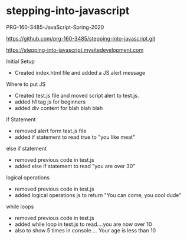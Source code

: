 # stepping-into-javascript
PRG-160-3485-JavaScript-Spring-2020 

https://github.com/prg-160-3485/stepping-into-javascript.git

https://stepping-into-javascript.mysitedevelopment.com


Initial Setup
- Created index.html file and added a JS alert message

Where to put JS

- Created test.js file and moved script alert to test.js.
- added h1 tag js for beginners
- added div content for blah blah blah

if Statement
- removed alert form test.js file 
- added if statement to read true to "you like meat"

else if statement
- removed previous code in test.js
- added else if statement to read "you are over 30"

logical operations
- removed previous code in test.js
- added logical operations js to return "You can come, you cool dude"

while loops
- removed previous code in test.js
- added while loop in test.js to read....you are now over 10
- also to show 5 times in console.... Your age is less than 10

